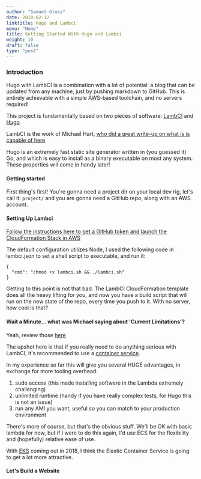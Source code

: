 ```yaml
---
author: "Samuel Gluss"
date: 2018-02-12
linktitle: Hugo and Lambci
menu: "Home"
title: Getting Started With Hugo and Lambci
weight: 10
draft: false
type: "post"
---
```


### **Introduction**

Hugo with LambCI is a combination with a lot of potential: a blog that can be updated from any machine, just by pushing markdown to GitHub. This is entirely achievable with a simple AWS-based toolchain, and no servers required!
<!--more-->

This project is fundamentally based on two pieces of software: [LambCI](https://github.com/lambci) and [Hugo](https://gohugo.io/)

LambCI is the work of Michael Hart, [who did a great write-up on what is is capable of here](https://medium.com/@hichaelmart/lambci-4c3e29d6599b)

Hugo is an extremely fast static site generator written in (you guessed it) Go, and which is easy to install as a binary executable on most any system. These properties will come in handy later!

#### Getting started

First thing's first! You're gonna need a project dir on your local dev rig, let's call it: `project/`
and you are gonna need a GitHub repo, along with an AWS account.

#### Setting Up Lambci
[Follow the instructions here to get a GitHub token and launch the CloudFormation Stack in AWS](https://github.com/lambci/lambci#installation)

The default configuration utilizes Node, I used the following code in lambci.json to set a shell script to executable, and run it:
```
{
  "cmd": "chmod +x lambci.sh && ./lambci.sh"
}
```
Getting to this point is not that bad. The LambCI CloudFormation template does all the heavy lifting for you, and now you have a build script that will run on the new state of the repo, every time you push to it. With no server, how cool is that?

#### Wait a Minute... what was Michael saying about 'Current Limitations'?
Yeah, review those [here](https://github.com/lambci/lambci#current-limitations-due-to-the-lambda-environment-itself)

The upshot here is that if you really need to do anything serious with LambCI, it's recommended to use a [container service](https://github.com/lambci/ecs).

In my experience so far this will give you several HUGE advantages, in exchange for more tooling overhead:
1. sudo access (this made installing software in the Lambda extremely challenging)
2. unlimited runtime (handy if you have really complex tests, for Hugo this is not an issue)
3. run any AMI you want, useful so you can match to your production environment

There's more of course, but that's the obvious stuff. We'll be OK with basic lambda for now, but if I were to do this again, I'd use ECS for the flexibility and (hopefully) relative ease of use.

With [EKS](https://aws.amazon.com/eks/) coming out in 2018, I think the Elastic Container Service is going to get a lot more attractive.

#### Let's Build a Website
